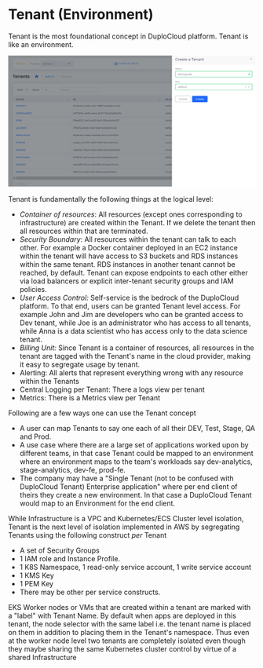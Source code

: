 # Tenant (Environment)

Tenant is the most foundational concept in DuploCloud platform. Tenant is like an environment.&#x20;

![](<../../.gitbook/assets/image (16) (2).png>)

Tenant is fundamentally the following things at the logical level:

* _Container of resources_: All resources (except ones corresponding to infrastructure) are created within the Tenant. If we delete the tenant then all resources within that are terminated.
* _Security Boundary_: All resources within the tenant can talk to each other. For example a Docker container deployed in an EC2 instance within the tenant will have access to S3 buckets and RDS instances within the same tenant. RDS instances in another tenant cannot be reached, by default. Tenant can expose endpoints to each other either via load balancers or explicit inter-tenant security groups and IAM policies.
* _User Access Control:_ Self-service is the bedrock of the DuploCloud platform. To that end, users can be granted Tenant level access. For example John and Jim are developers who can be granted access to Dev tenant, while Joe is an administrator who has access to all tenants, while Anna is a data scientist who has access only to the data science tenant.
* _Billing Unit:_ Since Tenant is a container of resources, all resources in the tenant are tagged with the Tenant's name in the cloud provider, making it easy to segregate usage by tenant.
* Alerting: All alerts that represent everything wrong with any resource within the Tenants
* Central Logging per Tenant: There a logs view per tenant
* Metrics: There is a Metrics view per Tenant



Following are a few ways one can use the Tenant concept

* A user can map Tenants to say one each of all their DEV, Test, Stage, QA and Prod.&#x20;
* A use case where there are a large set of applications worked upon by different teams, in that case Tenant could be mapped to an environment where an environment maps to the team's workloads say dev-analytics, stage-analytics, dev-fe, prod-fe.&#x20;
* The company may have a "Single Tenant (not to be confused with DuploCloud Tenant) Enterprise application" where per end client of theirs they create a new environment. In that case a DuploCloud Tenant would map to an Environment for the end client. &#x20;



While Infrastructure is a VPC and Kubernetes/ECS Cluster level isolation, Tenant is the next level of isolation implemented in AWS by segregating Tenants using the following construct _per_ Tenant

* A set of Security Groups
* 1 IAM role and Instance Profile.
* 1 K8S Namespace, 1 read-only service account, 1 write service account
* 1 KMS Key
* 1 PEM Key
* There may be other per service constructs.

EKS Worker nodes or VMs that are created within a tenant are marked with a "label" with Tenant Name. By default when apps are deployed in this tenant, the node selector with the same label i.e. the tenant name is placed on them in addition to placing them in the Tenant's namespace. Thus even at the worker node level two tenants are completely isolated even though they maybe sharing the same Kubernetes cluster control by virtue of a shared Infrastructure&#x20;
